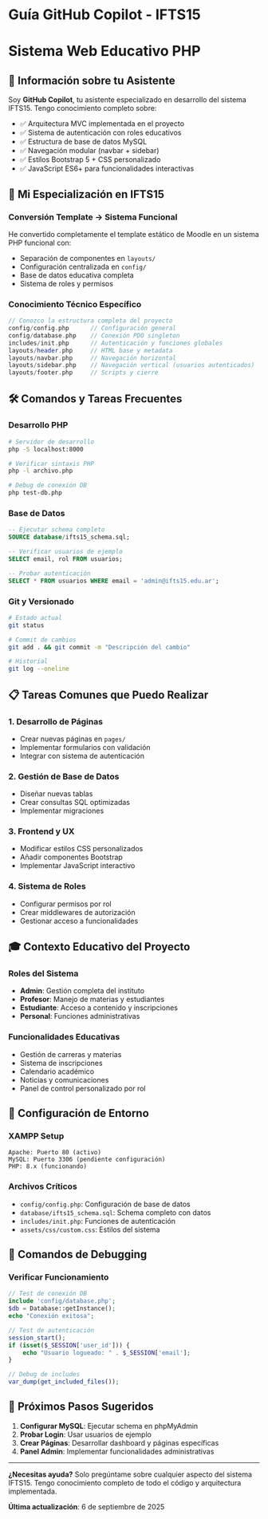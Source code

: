 # Guía GitHub Copilot - IFTS15
# Sistema Web Educativo PHP

## 🤖 Información sobre tu Asistente

Soy **GitHub Copilot**, tu asistente especializado en desarrollo del sistema IFTS15. Tengo conocimiento completo sobre:

- ✅ Arquitectura MVC implementada en el proyecto
- ✅ Sistema de autenticación con roles educativos
- ✅ Estructura de base de datos MySQL
- ✅ Navegación modular (navbar + sidebar)
- ✅ Estilos Bootstrap 5 + CSS personalizado
- ✅ JavaScript ES6+ para funcionalidades interactivas

## 🎯 Mi Especialización en IFTS15

### Conversión Template → Sistema Funcional
He convertido completamente el template estático de Moodle en un sistema PHP funcional con:
- Separación de componentes en `layouts/`
- Configuración centralizada en `config/`
- Base de datos educativa completa
- Sistema de roles y permisos

### Conocimiento Técnico Específico
```php
// Conozco la estructura completa del proyecto
config/config.php      // Configuración general
config/database.php    // Conexión PDO singleton
includes/init.php      // Autenticación y funciones globales
layouts/header.php     // HTML base y metadata
layouts/navbar.php     // Navegación horizontal
layouts/sidebar.php    // Navegación vertical (usuarios autenticados)
layouts/footer.php     // Scripts y cierre
```

## 🛠️ Comandos y Tareas Frecuentes

### Desarrollo PHP
```bash
# Servidor de desarrollo
php -S localhost:8000

# Verificar sintaxis PHP
php -l archivo.php

# Debug de conexión DB
php test-db.php
```

### Base de Datos
```sql
-- Ejecutar schema completo
SOURCE database/ifts15_schema.sql;

-- Verificar usuarios de ejemplo
SELECT email, rol FROM usuarios;

-- Probar autenticación
SELECT * FROM usuarios WHERE email = 'admin@ifts15.edu.ar';
```

### Git y Versionado
```bash
# Estado actual
git status

# Commit de cambios
git add . && git commit -m "Descripción del cambio"

# Historial
git log --oneline
```

## 📋 Tareas Comunes que Puedo Realizar

### 1. Desarrollo de Páginas
- Crear nuevas páginas en `pages/`
- Implementar formularios con validación
- Integrar con sistema de autenticación

### 2. Gestión de Base de Datos
- Diseñar nuevas tablas
- Crear consultas SQL optimizadas
- Implementar migraciones

### 3. Frontend y UX
- Modificar estilos CSS personalizados
- Añadir componentes Bootstrap
- Implementar JavaScript interactivo

### 4. Sistema de Roles
- Configurar permisos por rol
- Crear middlewares de autorización
- Gestionar acceso a funcionalidades

## 🎓 Contexto Educativo del Proyecto

### Roles del Sistema
- **Admin**: Gestión completa del instituto
- **Profesor**: Manejo de materias y estudiantes
- **Estudiante**: Acceso a contenido y inscripciones
- **Personal**: Funciones administrativas

### Funcionalidades Educativas
- Gestión de carreras y materias
- Sistema de inscripciones
- Calendario académico
- Noticias y comunicaciones
- Panel de control personalizado por rol

## 🔧 Configuración de Entorno

### XAMPP Setup
```
Apache: Puerto 80 (activo)
MySQL: Puerto 3306 (pendiente configuración)
PHP: 8.x (funcionando)
```

### Archivos Críticos
- `config/config.php`: Configuración de base de datos
- `database/ifts15_schema.sql`: Schema completo con datos
- `includes/init.php`: Funciones de autenticación
- `assets/css/custom.css`: Estilos del sistema

## 📝 Comandos de Debugging

### Verificar Funcionamiento
```php
// Test de conexión DB
include 'config/database.php';
$db = Database::getInstance();
echo "Conexión exitosa";

// Test de autenticación
session_start();
if (isset($_SESSION['user_id'])) {
    echo "Usuario logueado: " . $_SESSION['email'];
}

// Debug de includes
var_dump(get_included_files());
```

## 🚀 Próximos Pasos Sugeridos

1. **Configurar MySQL**: Ejecutar schema en phpMyAdmin
2. **Probar Login**: Usar usuarios de ejemplo
3. **Crear Páginas**: Desarrollar dashboard y páginas específicas
4. **Panel Admin**: Implementar funcionalidades administrativas

---

**¿Necesitas ayuda?** Solo pregúntame sobre cualquier aspecto del sistema IFTS15. Tengo conocimiento completo de todo el código y arquitectura implementada.

**Última actualización**: 6 de septiembre de 2025
